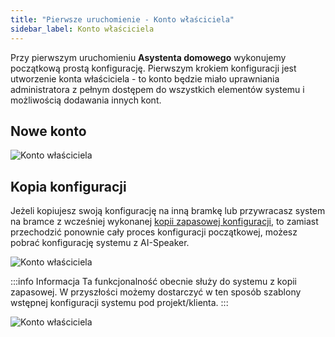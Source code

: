 ```yaml
---
title: "Pierwsze uruchomienie - Konto właściciela"
sidebar_label: Konto właściciela
---
```


Przy pierwszym uruchomieniu **Asystenta domowego** wykonujemy początkową prostą konfigurację. Pierwszym krokiem konfiguracji jest utworzenie konta właściciela - to konto będzie miało uprawniania administratora z pełnym dostępem do wszystkich elementów systemu i możliwością dodawania innych kont.

## Nowe konto

![Konto właściciela](/img/en/bramka/onboarding_step_1.png)


## Kopia konfiguracji

Jeżeli kopiujesz swoją konfigurację na inną bramkę lub przywracasz system na bramce z wcześniej wykonanej [kopii zapasowej konfiguracji](/docs/ais_bramka_configuration_software#kopia-zapasowa-konfiguracji), to zamiast przechodzić ponownie cały proces konfiguracji początkowej, możesz pobrać konfigurację systemu z AI-Speaker.


![Konto właściciela](/img/en/bramka/onboarding_step_1_1.png)


:::info Informacja
Ta funkcjonalność obecnie służy do systemu z kopii zapasowej. W przyszłości możemy dostarczyć w ten sposób szablony wstępnej konfiguracji systemu pod projekt/klienta.
:::

![Konto właściciela](/img/en/bramka/onboarding_step_1_2.png)

